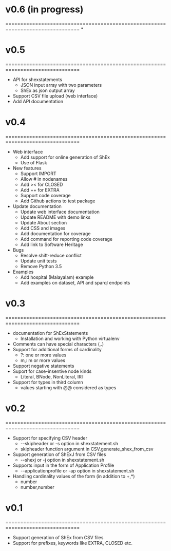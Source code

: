 # v0.6 (in progress)
===============================================================================
* 

# v0.5 
===============================================================================
* API for shexstatements
  * JSON input array with two parameters
  * ShEx as json output array
* Support CSV file upload (web interface)
* Add API documentation

# v0.4 
===============================================================================
* Web interface
  * Add support for online generation of ShEx
  * Use of Flask
* New features
  * Support IMPORT
  * Allow # in nodenames
  * Add >< for CLOSED
  * Add ++ for EXTRA
  * Support code coverage
  * Add Github actions to test package
* Update documentation
  * Update web interface documentation
  * Update README with demo links
  * Update About section
  * Add CSS and images
  * Add documentation for coverage
  * Add command for reporting code coverage
  * Add link to Software Heritage
* Bugs
  * Resolve shift-reduce conflict
  * Update unit tests
  * Remove Python 3.5
* Examples
  * Add hospital (Malayalam) example 
  * Add examples on dataset, API and sparql endpoints

# v0.3
===============================================================================
* documentation for ShExStatements
  * Installation and working with Python virtualenv 
* Comments can have special characters (,.)
* Support for additional forms of cardinality
  * ?: one or more values
  * m,: m or more values
* Support negative statements
* Suport for case-insentive node kinds
  * Literal, BNode, NonLiteral, IRI
* Support for types in third column
  * values starting with @@ considered as types

# v0.2
===============================================================================

* Support for specifying CSV header
  * --skipheader or -s option in shexstatement.sh
  * skipheader function argument in CSV.generate_shex_from_csv
* Support generation of ShExJ from CSV files 
  * --shexj or -j option in shexstatement.sh
* Supports input in the form of Application Profile
  * --applicationprofile or -ap option in shexstatement.sh
* Handling cardinality values of the form (in addition to +,\*)
  * number
  * number,number

# v0.1
===============================================================================
* Support generation of ShEx from CSV files 
* Support for prefixes, keywords like EXTRA, CLOSED etc. 

